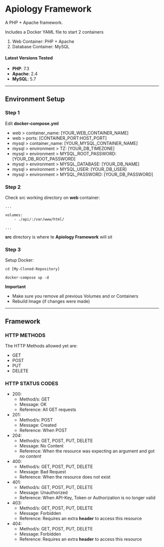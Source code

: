 # Apiology Framework

A PHP + Apache framework.

Includes a Docker YAML file to start 2 containers

1. Web Container: PHP + Apache
2. Database Container: MySQL

#### Latest Versions Tested

- **PHP**: 7.3
- **Apache**: 2.4
- **MySQL**: 5.7

---

## Environment Setup

### Step 1

Edit **docker-compose.yml**

- web > container_name: [YOUR_WEB_CONTAINER_NAME]
- web > ports: [CONTAINER_PORT:HOST_PORT]
- mysql > container_name: [YOUR_MYSQL_CONTAINER_NAME]
- mysql > environment > TZ: [YOUR_DB_TIMEZONE]
- mysql > environment > MYSQL_ROOT_PASSWORD: [YOUR_DB_ROOT_PASSWORD]
- mysql > environment > MYSQL_DATABASE: [YOUR_DB_NAME]
- mysql > environment > MYSQL_USER: [YOUR_DB_USER]
- mysql > environment > MYSQL_PASSWORD: [YOUR_DB_PASSWORD]

### Step 2

Check src working directory on **web** container:

```
...

volumes:
	- ./api/:/var/www/html/

...
```

**src** directory is where te **Apiology Framework** will sit

### Step 3

Setup Docker:

```
cd [My-Cloned-Repository]
```

```
docker-compose up -d
```

**Important**

- Make sure you remove all previous Volumes and or Containers
- Rebuild Image (if changes were made)

---

## Framework

### HTTP METHODS

The HTTP Methods allowed yet are:

- GET
- POST
- PUT
- DELETE

### HTTP STATUS CODES

- 200:
  - Method/s: GET
  - Message: OK
  - Reference: All GET requests
- 201:
  - Method/s: POST
  - Message: Created
  - Reference: When POST
- 204:
  - Method/s: GET, POST, PUT, DELETE
  - Message: No Content
  - Reference: When the resource was expecting an argument and got _no content_
- 400:
  - Method/s: GET, POST, PUT, DELETE
  - Message: Bad Request
  - Reference: When the resource does not exist
- 401:
  - Method/s: GET, POST, PUT, DELETE
  - Message: Unauthorized
  - Reference: When API-Key, Token or Authorization is no longer valid
- 403:
  - Method/s: GET, POST, PUT, DELETE
  - Message: Forbidden
  - Reference: Requires an extra **header** to access this resource
- 404:
  - Method/s: GET, POST, PUT, DELETE
  - Message: Forbidden
  - Reference: Requires an extra **header** to access this resource

